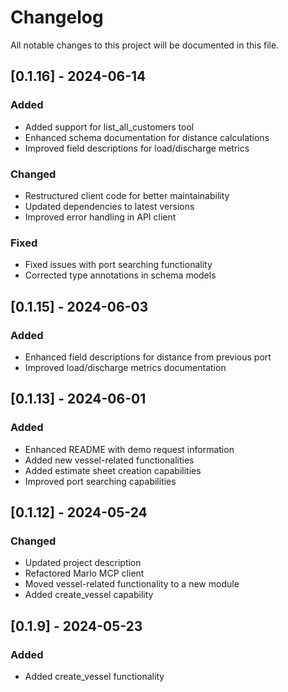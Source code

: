 # Changelog

All notable changes to this project will be documented in this file.

## [0.1.16] - 2024-06-14

### Added
- Added support for list_all_customers tool
- Enhanced schema documentation for distance calculations
- Improved field descriptions for load/discharge metrics

### Changed
- Restructured client code for better maintainability
- Updated dependencies to latest versions
- Improved error handling in API client

### Fixed
- Fixed issues with port searching functionality
- Corrected type annotations in schema models

## [0.1.15] - 2024-06-03

### Added
- Enhanced field descriptions for distance from previous port
- Improved load/discharge metrics documentation

## [0.1.13] - 2024-06-01

### Added
- Enhanced README with demo request information
- Added new vessel-related functionalities
- Added estimate sheet creation capabilities
- Improved port searching capabilities

## [0.1.12] - 2024-05-24

### Changed
- Updated project description
- Refactored Marlo MCP client
- Moved vessel-related functionality to a new module
- Added create_vessel capability

## [0.1.9] - 2024-05-23

### Added
- Added create_vessel functionality